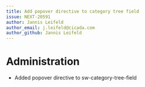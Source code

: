 ```yaml
---
title: Add popover directive to category tree field
issue: NEXT-20591
author: Jannis Leifeld
author_email: j.leifeld@cicada.com
author_github: Jannis Leifeld
---
```

# Administration
* Added popover directive to sw-category-tree-field
